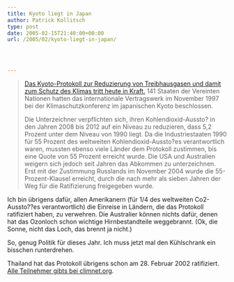 ```yaml
---
title: Kyoto liegt in Japan
author: Patrick Kollitsch
type: post
date: 2005-02-15T21:40:00+00:00
url: /2005/02/kyoto-liegt-in-japan/




---
```


  


> [Das Kyoto-Protokoll zur Reduzierung von Treibhausgasen und damit zum Schutz des Klimas tritt heute in Kraft.][1] 141 Staaten der Vereinten Nationen hatten das internationale Vertragswerk im November 1997 bei der Klimaschutzkonferenz im japanischen Kyoto beschlossen.
> 
> Die Unterzeichner verpflichten sich, ihren Kohlendioxid-Aussto? in den Jahren 2008 bis 2012 auf ein Niveau zu reduzieren, dass 5,2 Prozent unter dem Niveau von 1990 liegt. Da die Industriestaaten 1990 für 55 Prozent des weltweiten Kohlendioxid-Aussto?es verantwortlich waren, mussten ebenso viele Länder dem Protokoll zustimmen, bis eine Quote von 55 Prozent erreicht wurde. Die USA und Australien weigern sich jedoch seit Jahren das Abkommen zu unterzeichnen. Erst mit der Zustimmung Russlands im November 2004 wurde die 55-Prozent-Klausel erreicht, durch die nach mehr als sieben Jahren der Weg für die Ratifizierung freigegeben wurde.

Ich bin übrigens dafür, allen Amerikanern (für 1/4 des weltweiten Co2-Aussto??es verantwortlich) die Einreise in Ländern, die das Protokoll ratifiziert haben, zu verwehren. Die Australier können nichts dafür, denen hat das Ozonloch schon wichtige Hirnbestandteile weggebrannt. (Ok, die Sonne, nicht das Loch, das brennt ja nicht.)

So, genug Politik für dieses Jahr. Ich muss jetzt mal den Kühlschrank ein bisschen runterdrehen.

Thailand hat das Protokoll übrigens schon am 28. Februar 2002 ratifiziert. [Alle Teilnehmer gibts bei climnet.org][2].

 [1]: http://www.tagesschau.de/aktuell/meldungen/0,1185,OID4069960_REF1,00.html
 [2]: http://www.climnet.org/EUenergy/ratification/kpstats.pdf